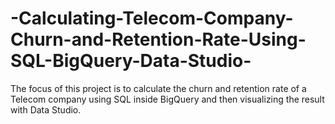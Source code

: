 # -Calculating-Telecom-Company-Churn-and-Retention-Rate-Using-SQL-BigQuery-Data-Studio-

​The focus of this project is to calculate the churn and retention rate of a Telecom company using SQL inside BigQuery and then visualizing the result with Data Studio.
